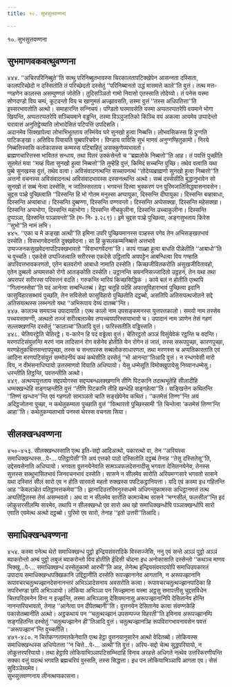 ```yaml
---
title: १०. सुभसुत्तवण्णना

---
```

१०. सुभसुत्तवण्णना  


## सुभमाणवकवत्थुवण्णना

४४४. ‘‘अचिरपरिनिब्बुते’’ति सत्थु परिनिब्बुतभावस्स चिरकालतापटिक्खेपेन आसन्‍नता दस्सिता, कालपरिच्छेदो न दस्सितोति तं परिच्छेदतो दस्सेतुं ‘‘परिनिब्बानतो उद्धं मासमत्ते काले’’ति वुत्तं। तत्थ मत्त-ग्गहणेन कालस्स असम्पुण्णतं जोतेति। तुदिसञ्‍ञितो गामो निवासो एतस्साति तोदेय्यो। तं पनेस यस्मा सोणदण्डो विय चम्पं, कूटदन्तो विय च खाणुमतं अज्झावसति, तस्मा वुत्तं ‘‘तस्स अधिपतित्ता’’ति इस्सरभावतोति अत्थो। समाहारन्ति सन्‍निचयं। पण्डितो घरमावसेति यस्मा अप्पतरप्पतरेपि वयमाने भोगा खियन्ति, अप्पतरप्पतरेपि सञ्‍चियमाने वड्ढन्ति, तस्मा विञ्‍ञुजातिको किञ्‍चि वयं अकत्वा आयमेव उप्पादेन्तो घरावासं अनुतिट्ठेय्याति लोभादेसितं पटिपत्तिं उपदिसति।  
अदानमेव सिक्खापेत्वा लोभाभिभूतताय तस्मिंयेव घरे सुनखो हुत्वा निब्बत्ति। लोभवसिकस्स हि दुग्गति पाटिकङ्खा। अतिविय पियायति पुब्बपरिचयेन। पिण्डाय पाविसि सुभं माणवं अनुग्गण्हितुकामो। निरये निब्बत्तिस्ससि कतोकासस्स कम्मस्स पटिबाहितुं असक्‍कुणेय्यभावतो।  
ब्राह्मणचारित्तस्स भाविततं सन्धाय, तथा पितरं उक्‍कंसेन्तो च ‘‘ब्रह्मलोके निब्बत्तो’’ति आह। तं पवत्तिं पुच्छीति सुतमेतं मया ‘‘मय्हं पिता सुनखो हुत्वा निब्बत्तो’’ति तुम्हेहि वुत्तं, किमिदं सच्‍चन्ति पुच्छि। तथेव वत्वाति यथा पुब्बे सुनखस्स वुत्तं, तथेव वत्वा। अविसंवादनत्थन्ति सच्‍चापनत्थं ‘‘तोदेय्यब्राह्मणो सुनखो हुत्वा निब्बत्तो’’ति अत्तनो वचनस्स अविसंवादनत्थं अविसंवादभावस्स दस्सनत्थन्ति अत्थो। सब्बं दस्सेसीति बुद्धानुभावेन सो सुनखो तं सब्बं नेत्वा दस्सेसि, न जातिस्सरताय। भगवन्तं दिस्वा भुक्‍करणं पन पुरिमजातिसिद्धवासनावसेन। चुद्दस पञ्हे पुच्छित्वाति ‘‘दिस्सन्ति हि भो गोतम मनुस्सा अप्पायुका, दिस्सन्ति दीघायुका। दिस्सन्ति बव्हाबाधा, दिस्सन्ति अप्पाबाधा। दिस्सन्ति दुब्बण्णा, दिस्सन्ति वण्णवन्तो। दिस्सन्ति अप्पेसक्खा, दिस्सन्ति महेसक्खा। दिस्सन्ति अप्पभोगा, दिस्सन्ति महाभोगा। दिस्सन्ति नीचकुलीना, दिस्सन्ति उच्‍चाकुलीना। दिस्सन्ति दुप्पञ्‍ञा, दिस्सन्ति पञ्‍ञावन्तो’’ति (म॰ नि॰ ३.२८९)। इमे चुद्दस पञ्हे पुच्छित्वा, अङ्गसुभताय किरेस ‘‘सुभो’’ति नामं लभि।  
४४५. ‘‘एका च मे कङ्खा अत्थी’’ति इमिना उपरि पुच्छियमानस्स पञ्हस्स पगेव तेन अभिसङ्खतभावं दस्सेति। विसभागवेदनाति दुक्खवेदना। सा हि कुसलकम्मनिब्बत्ते अत्तभावे उप्पज्‍जनकसुखवेदनापटिपक्खभावतो ‘‘विसभागवेदना’’ति। कायं गाळ्हा हुत्वा बाधति पीळेतीति ‘‘आबाधो’’ति च वुच्‍चति। एकदेसे उप्पज्‍जित्वाति सरीरस्स एकदेसे उट्ठितापि अयपट्टेन आबन्धित्वा विय गण्हाति अपरिवत्तभावकरणतो, एतेन बलवरोगो आबाधो नामाति दस्सेति। किच्छजीवितकरोति असुखजीवितावहो, एतेन दुब्बलो अप्पमत्तको रोगो आतङ्कोति दस्सेति। उट्ठानन्ति सयननिसज्‍जादितो उट्ठहनं, तेन यथा तथा अपरापरं सरीरस्स परिवत्तनं वदति। गरुकन्ति भारियं किच्छसिद्धिकं । काये बलं न होतीति एत्थापि ‘‘गिलानस्सेवा’’ति पदं आनेत्वा सम्बन्धितब्बं। हेट्ठा चतूहि पदेहि अफासुविहाराभावं पुच्छित्वा इदानि फासुविहारसब्भावं पुच्छति, तेन सविसेसो फासुविहारो पुच्छितोति दट्ठब्बो, असतिपि अतिसयत्थजोतने सद्दे अतिसयत्थस्स लब्भनतो यथा ‘‘अभिरूपाय देय्यं दातब्ब’’न्ति।  
४४७. कालञ्‍च समयञ्‍च उपादायाति। एत्थ कालो नाम उपसङ्कमनस्स युत्तपत्तकालो। समयो नाम तस्सेव पच्‍चयसामग्गी, अत्थतो तज्‍जं सरीरबलञ्‍चेव तप्पच्‍चयपरिस्सयाभावो च। उपादानं नाम ञाणेन तेसं गहणं सल्‍लक्खणन्ति दस्सेतुं ‘‘कालञ्‍चा’’तिआदि वुत्तं। फरिस्सतीति वड्ढिस्सति।  
४४८. चेतियरट्ठेति चेतिरट्ठे। य-कारेन हि पदं वड्ढेत्वा वुत्तं। चेतिरट्ठतो अञ्‍ञं विसुंयेवेकं रट्ठन्ति च वदन्ति। मरणपटिसंयुत्तन्ति मरणं नाम तादिसानं रोग वसेनेव होतीति येन रोगेन तं जातं, तस्स सरूपपुच्छा, कारणपुच्छा, मरणहेतुकचित्तसन्तापपुच्छा, तस्स च सन्तापस्स सब्बलोकसाधारणता, तथा मरणस्स च अप्पतिकारताति एवं आदिना मरणपटिसंयुत्तं सम्मोदनीयं कथं कथेसीति दस्सेतुं ‘‘भो आनन्दा’’तिआदि वुत्तं। न रन्धगवेसी मारो विय, न वीमंसनाधिप्पायो उत्तरमाणवो वियाति अधिप्पायो। येसु धम्मेसूति विमोक्खुपायेसु निय्यानधम्मेसु। धरन्तीति तिट्ठन्ति, पवत्तन्तीति अत्थो।  
४४९. अत्थप्पयुत्तताय सद्दपयोगस्स सद्दप्पबन्धलक्खणानि तीणि पिटकानि तदत्थभूतेहि सीलादीहि धम्मक्खन्धेहि सङ्गय्हन्तीति वुत्तं ‘‘तीणि पिटकानि तीहि खन्धेहि सङ्गहेत्वा’’ति। सङ्खित्तेन कथितन्ति ‘‘तिण्णं खन्धान’’न्ति एवं गहणतो सामञ्‍ञतो चाति सङ्खेपेनेव कथितं। ‘‘कतमेसं तिण्ण’’न्ति अयं अदिट्ठजोतना पुच्छा, न कथेतुकम्यता पुच्छाति वुत्तं ‘‘वित्थारतो पुच्छिस्सामी ‘ति चिन्तेत्वा ‘कतमेसं तिण्ण’न्ति आहा’’ति। कथेतुकम्यताभावे पनस्स थेरस्स वचनता सिया।  


## सीलक्खन्धवण्णना

४५०-४५३. सीलक्खन्धस्साति एत्थ इति-सद्दो आदिअत्थो, पकारत्थो वा, तेन ‘‘अरियस्स समाधिक्खन्धस्स…पे॰… पतिट्ठापेसी’’ति अयं एत्तको पाठो दस्सितोति दट्ठब्बं तेनाह ‘‘तेसु दस्सितेसू’’ति, उद्देसवसेनाति अधिप्पायो। भगवता वुत्तनयेनेवाति सामञ्‍ञफलदेसनादीसु भगवता देसितनयेनेव, तेनस्स सुत्तस्स सत्थुभासितभावं जिनवचनभावं दस्सेति। सासने न सीलमेव सारोति अरियमग्गसारे भगवतो सासने यथा दस्सितं सीलं सारो एव न होति सारवतो महतो रुक्खस्स पपटिकट्ठानियत्ता। यदि एवं कस्मा इध गहितन्ति आह ‘‘केवलञ्हेतं पतिट्ठामत्तकमेवा’’ति। झानादिउत्तरिमनुस्सधम्मे अधिगन्तुकामस्स अधिट्ठानमत्तं तत्थ अप्पतिट्ठितस्स तेसं असम्भवतो। अथ वा न सीलमेव सारोति कामञ्‍चेत्थ सासने ‘‘मग्गसीलं, फलसील’’न्ति इदं लोकुत्तरसीलम्पि सारमेव, तथापि न सीलक्खन्धो एव सारो अथ खो समाधिक्खन्धोपि पञ्‍ञाक्खन्धोपि सारो एवाति एवमेत्थ अत्थो दट्ठब्बो। पुरिमो एव सारो, तेनाह ‘‘इतो उत्तरी’’तिआदि।  


## समाधिक्खन्धवण्णना

४५४. कस्मा पनेत्थ थेरो समाधिक्खन्धं पुट्ठो इन्द्रियसंवरादिके विस्सज्‍जेसि, ननु एवं सन्ते अञ्‍ञं पुट्ठो अञ्‍ञं ब्याकरोन्तो अम्बं पुट्ठो लबुजं ब्याकरोन्तो विय होतीति ईदिसी चोदना इध अनोकासाति दस्सेन्तो ‘‘कथञ्‍च माणव भिक्खु…पे॰… समाधिक्खन्धं दस्सेतुकामो आरभी’’ति आह, तेनेत्थ इन्द्रियसंवरादयोपि समाधिउपकारतं उपादाय समाधिक्खन्धपक्खिकानि उद्दिट्ठानीति दस्सेति रूपज्झानानेव आगतानि, न अरूपज्झानानि रूपावचरचतुत्थज्झानदेसनानन्तरं अभिञ्‍ञादेसनाय अवसरोति कत्वा। रूपावचरचतुत्थज्झानपादिका हि सपरिभण्डा छपि अभिञ्‍ञायो। लोकिया अभिञ्‍ञा पन सिज्झमाना यस्मा अट्ठसु समापत्तीसु चुद्दसविधेन चित्तपरिदमनेन विना न इज्झन्ति, तस्मा अभिञ्‍ञासु देसियमानासु अरूपज्झानानिपि देसितानेव होन्ति नानन्तरियभावतो, तेनाह ‘‘आनेत्वा पन दीपेतब्बानी’’ति। वुत्तनयेन देसितानेव कत्वा संवण्णकेहि पकासेतब्बानीति अत्थो। अट्ठकथायं पन ‘‘चतुत्थज्झानं उपसम्पज्‍ज विहरती’’ति इमिनाव अरूपज्झानम्पि सङ्गहितन्ति दस्सेतुं ‘‘चतुत्थज्झानेन ही’’तिआदि वुत्तं। चतुत्थज्झानञ्हि रूपविरागभावनावसेन पवत्तं ‘‘अरूपज्झान’’न्ति वुच्‍चतीति।  
४७१-४८०. न चित्तेकग्गतामत्तकेनेवाति एत्थ हेट्ठा वुत्तनयानुसारेन अत्थो वेदितब्बो। लोकियस्स समाधिक्खन्धस्स अधिप्पेतत्ता ‘‘न चित्ते…पे॰… अत्थी’’ति वुत्तं। अरिय-सद्दो चेत्थ सुद्धपरियायो, न लोकुत्तरपरियायो। तथा हेट्ठापि लोकियाभिञ्‍ञापटिसम्भिदाहि विनाव अरहत्ते अधिगते नत्थेव उत्तरिंकरणीयन्ति सक्‍का वत्तुं यदत्थं भगवति ब्रह्मचरियं वुस्सति, तस्स सिद्धत्ता। इध पन लोकियाभिञ्‍ञापि आगता एव। सेसं सुविञ्‍ञेय्यमेव।  
सुभसुत्तवण्णनाय लीनत्थप्पकासना।  